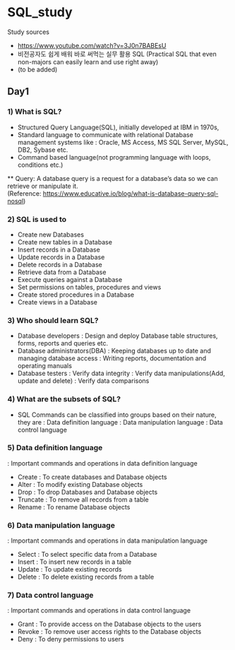 # SQL_study

Study sources
- https://www.youtube.com/watch?v=3J0n7BABEsU
- 비전공자도 쉽게 배워 바로 써먹는 실무 활용 SQL
  (Practical SQL that even non-majors can easily learn and use right away)
- (to be added)

## Day1

### 1) What is SQL?
- Structured Query Language(SQL), initially developed at IBM in 1970s,
- Standard language to communicate with relational Database management systems like
  : Oracle, MS Access, MS SQL Server, MySQL, DB2, Sybase etc.
- Command based language(not programming language with loops, conditions etc.)
 
** Query: A database query is a request for a database’s data so we can retrieve or manipulate it.
<br>    (Reference: https://www.educative.io/blog/what-is-database-query-sql-nosql)
  
### 2) SQL is used to
- Create new Databases
- Create new tables in a Database
- Insert records in a Database
- Update records in a Database
- Delete records in a Database
- Retrieve data from a Database
- Execute queries against a Database
- Set permissions on tables, procedures and views
- Create stored procedures in a Database
- Create views in a Database

### 3) Who should learn SQL?
- Database developers
  : Design and deploy Database table structures, forms, reports and queries etc.
- Database administrators(DBA)
  : Keeping databases up to date and managing database access
  : Writing reports, documentation and operating manuals
- Database testers
  : Verify data integrity
  : Verify data manipulations(Add, update and delete)
  : Verify data comparisons
  
### 4) What are the subsets of SQL?
- SQL Commands can be classified into groups based on their nature, they are
  : Data definition language
  : Data manipulation language
  : Data control language
  
### 5) Data definition language
  : Important commands and operations in data definition language
- Create
  : To create databases and Database objects
- Alter
  : To modify existing Database objects
- Drop
  : To drop Databases and Database objects
- Truncate
  : To remove all records from a table
- Rename
  : To rename Database objects
  
### 6) Data manipulation language
  : Important commands and operations in data manipulation language
- Select
  : To select specific data from a Database
- Insert
  : To insert new records in a table
- Update
  : To update existing records
- Delete
  : To delete existing records from a table
  
### 7) Data control language
  : Important commands and operations in data control language
- Grant
  : To provide access on the Database objects to the users
- Revoke
  : To remove user access rights to the Database objects
- Deny
  : To deny permissions to users
